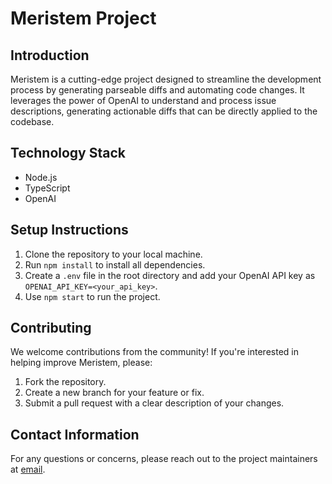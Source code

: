 # Meristem Project

## Introduction
Meristem is a cutting-edge project designed to streamline the development process by generating parseable diffs and automating code changes. It leverages the power of OpenAI to understand and process issue descriptions, generating actionable diffs that can be directly applied to the codebase.

## Technology Stack
- Node.js
- TypeScript
- OpenAI

## Setup Instructions
1. Clone the repository to your local machine.
2. Run `npm install` to install all dependencies.
3. Create a `.env` file in the root directory and add your OpenAI API key as `OPENAI_API_KEY=<your_api_key>`.
4. Use `npm start` to run the project.

## Contributing
We welcome contributions from the community! If you're interested in helping improve Meristem, please:
1. Fork the repository.
2. Create a new branch for your feature or fix.
3. Submit a pull request with a clear description of your changes.

## Contact Information
For any questions or concerns, please reach out to the project maintainers at [email](mailto:contact@meristem.com).
